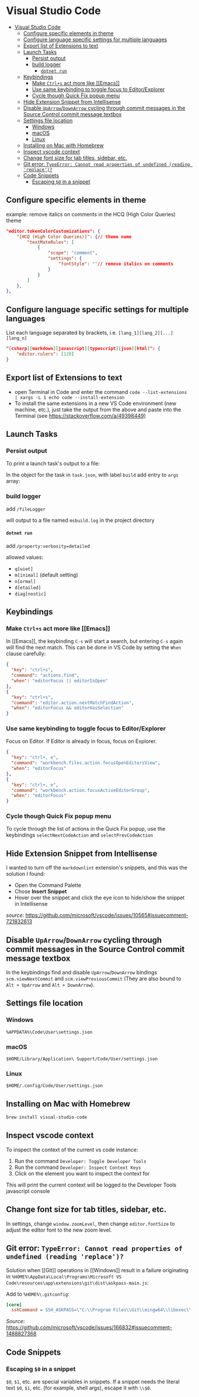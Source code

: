 # Visual Studio Code

<!-- cspell:ignore msbuild appdata askpass libexec -->

- [Visual Studio Code](#visual-studio-code)
  - [Configure specific elements in theme](#configure-specific-elements-in-theme)
  - [Configure language specific settings for multiple languages](#configure-language-specific-settings-for-multiple-languages)
  - [Export list of Extensions to text](#export-list-of-extensions-to-text)
  - [Launch Tasks](#launch-tasks)
    - [Persist output](#persist-output)
    - [build logger](#build-logger)
      - [`dotnet run`](#dotnet-run)
  - [Keybindings](#keybindings)
    - [Make `Ctrl+s` act more like \[\[Emacs\]\]](#make-ctrls-act-more-like-emacs)
    - [Use same keybinding to toggle focus to Editor/Explorer](#use-same-keybinding-to-toggle-focus-to-editorexplorer)
    - [Cycle though Quick Fix popup menu](#cycle-though-quick-fix-popup-menu)
  - [Hide Extension Snippet from Intellisense](#hide-extension-snippet-from-intellisense)
  - [Disable `UpArrow`/`DownArrow` cycling through commit messages in the Source Control commit message textbox](#disable-uparrowdownarrow-cycling-through-commit-messages-in-the-source-control-commit-message-textbox)
  - [Settings file location](#settings-file-location)
    - [Windows](#windows)
    - [macOS](#macos)
    - [Linux](#linux)
  - [Installing on Mac with Homebrew](#installing-on-mac-with-homebrew)
  - [Inspect vscode context](#inspect-vscode-context)
  - [Change font size for tab titles, sidebar, etc.](#change-font-size-for-tab-titles-sidebar-etc)
  - [Git error: `TypeError: Cannot read properties of undefined (reading 'replace')?`](#git-error-typeerror-cannot-read-properties-of-undefined-reading-replace)
  - [Code Snippets](#code-snippets)
    - [Escaping `$0` in a snippet](#escaping-0-in-a-snippet)

## Configure specific elements in theme

example: remove italics on comments in the HCQ (High Color Queries) theme

```json
"editor.tokenColorCustomizations": {
    "[HCQ (High Color Queries)]": {// theme name
        "textMateRules": [
            {
                "scope": "comment",
                "settings": {
                    "fontStyle": ""// remove italics on comments
                }
            }
        ]
    },
},
```

## Configure language specific settings for multiple languages

List each language separated by brackets, i.e. `[lang_1][lang_2][...][lang_n]`

```json
"[csharp][markdown][javascript][typescript][json][html]": {
    "editor.rulers": [120]
}
```

## Export list of Extensions to text

- open Terminal in Code and enter the command `code --list-extensions | xargs -L 1 echo code --install-extension`
- To install the same extensions in a new VS Code environment (new machine, etc.), just take the output from the above and paste into the Terminal (see <https://stackoverflow.com/a/49398449)>

## Launch Tasks

### Persist output

To print a launch task's output to a file:

In the object for the task in `task.json`, with label `build` add entry to `args` array:

### build logger

add `/fileLogger`

will output to a file named `msbuild.log` in the project directory

#### `dotnet run`

add `/property:verbosity=detailed`

allowed values:
<!-- cspell:disable -->
- `q[uiet]`
- `m[inimal]` (default setting)
- `n[ormal]`
- `d[etailed]`
- `diag[nostic]`
<!-- cspell:enable -->

## Keybindings

### Make `Ctrl+s` act more like [[Emacs]]

In [[Emacs]], the keybinding `C-s` will start a search, but entering `C-s` again will find the next match. This can be done in VS Code by setting the `When` clause carefully:

```json
{
  "key": "ctrl+s",
  "command": "actions.find",
  "when": "editorFocus || editorIsOpen"
},
{
  "key": "ctrl+s",
  "command": "editor.action.nextMatchFindAction",
  "when": "editorFocus && editorHasSelection"
}
```

### Use same keybinding to toggle focus to Editor/Explorer

Focus on Editor. If Editor is already in focus, focus on Explorer.

```json
{
  "key": "ctrl+, e",
  "command": "workbench.files.action.focusOpenEditorsView",
  "when": "editorFocus"
},
{
  "key": "ctrl+, e",
  "command": "workbench.action.focusActiveEditorGroup",
  "when": "editorFocus"
}
```

### Cycle though Quick Fix popup menu

To cycle through the list of actions in the Quick Fix popup, use the keybindings `selectNextCodeAction` and `selectPrevCodeAction`

## Hide Extension Snippet from Intellisense

I wanted to turn off the `markdownlint` extension's snippets, and this was the solution I found:

- Open the Command Palette
- Chose **Insert Snippet**
- Hover over the snippet and click the eye icon to hide/show the snippet in Intellisense

_source_: <https://github.com/microsoft/vscode/issues/10565#issuecomment-721832613>

## Disable `UpArrow`/`DownArrow` cycling through commit messages in the Source Control commit message textbox

In the keybindings find and disable `UpArrow`/`DownArrow` bindings `scm.viewNextCommit` and `scm.viewPreviousCommit` (They are also bound to `Alt + UpArrow` and `Alt + DownArrow`).

## Settings file location

### Windows

`%APPDATA%\Code\User\settings.json`

### macOS

`$HOME/Library/Application\ Support/Code/User/settings.json`

### Linux

`$HOME/.config/Code/User/settings.json`

## Installing on Mac with Homebrew

```bash
brew install visual-studio-code
```

## Inspect vscode context

To inspect the context of the current vs code instance:

1. Run the command `Developer: Toggle Developer Tools`
2. Run the command `Developer: Inspect Context Keys`
3. Click on the element you want to inspect the context for

This will print the current context will be logged to the Developer Tools javascript console

## Change font size for tab titles, sidebar, etc.

In settings, change `window.zoomLevel`, then change `editor.fontSize` to adjust the editor font to the new zoom level.

## Git error: `TypeError: Cannot read properties of undefined (reading 'replace')?`

Solution when [[Git]] operations in [[Windows]] result in a failure originating in `%HOME%\AppData\Local\Programs\Microsoft VS Code\resources\app\extensions\git\dist\askpass-main.js`:

Add to `%HOME%\.gitconfig`:

```ini
[core]
  sshCommand = SSH_ASKPASS=\"C:\\Program Files\\Git\\mingw64\\libexec\\git-core\\git-gui--askpass\" ssh
```

_Source_: <https://github.com/microsoft/vscode/issues/166832#issuecomment-1488827368>

## Code Snippets

### Escaping `$0` in a snippet

`$0`, `$1`, etc. are special variables in snippets. If a snippet needs the literal text `$0`, `$1`, etc. (for example, shell args), escape it with `\\$0`.
